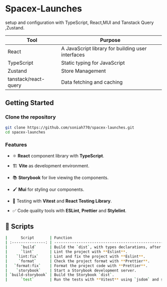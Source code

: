 # Spacex-Launches

setup and configuration with TypeScript, React,MUI and Tanstack Query ,Zustand.

| Tool                 | Purpose                                           |
| -------------------- | ------------------------------------------------- |
| React                | A JavaScript library for building user interfaces |
| TypeScript           | Static typing for JavaScript                      |
| Zustand              | Store Management                                  |
| tanstack/react-query | Data fetching and caching                         |

## Getting Started

### Clone the repository

```bash
git clone https://github.com/soniah770/spacex-launches.git
cd spacex-launches
```

### Features

- ⚛️ **React** component library with **TypeScript**.

- 🏗️ **Vite** as development environment.

- 📚 **Storybook** for live viewing the components.

- 🖌️ **Mui** for styling our components.

- 🧪 Testing with **Vitest** and **React Testing Library**.

- ✅ Code quality tools with **ESLint**, **Prettier** and **Stylelint**.

## 🤖 Scripts

```bash
|      Script       | Function                                                                           |
| :---------------: | ---------------------------------------------------------------------------------- |
|      `build`      | Build the `dist`, with types declarations, after checking types with TypeScript.   |
|      `lint`       | Lint the project with **Eslint**.                                                  |
|    `lint:fix`     | Lint and fix the project with **Eslint**.                                          |
|     `format`      | Check the project format with **Prettier**.                                        |
|   `format:fix`    | Format the project code with **Prettier**.                                         |
|    `storybook`    | Start a Storybook development server.                                              |
| `build-storybook` | Build the Storybook `dist`.                                                        |
|      `test`       | Run the tests with **Vitest** using `jsdom` and starts a **Vitest UI** dev server. |
```
